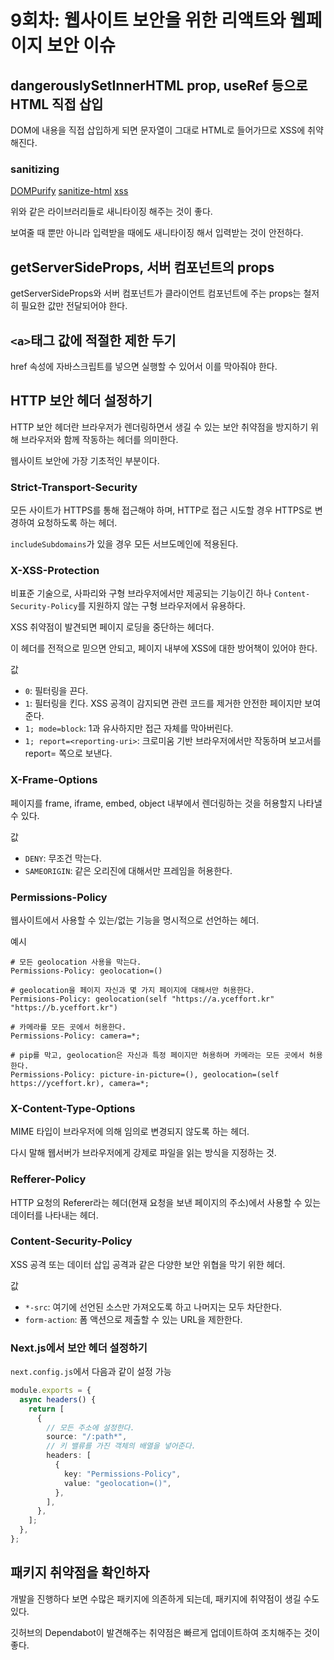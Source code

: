 # 9회차: 웹사이트 보안을 위한 리액트와 웹페이지 보안 이슈

## dangerouslySetInnerHTML prop, useRef 등으로 HTML 직접 삽입

DOM에 내용을 직접 삽입하게 되면 문자열이 그대로 HTML로 들어가므로 XSS에 취약해진다.

### sanitizing

[DOMPurify](https://www.npmjs.com/package/dompurify)
[sanitize-html](https://www.npmjs.com/package/sanitize-html)
[xss](https://www.npmjs.com/package/xss)

위와 같은 라이브러리들로 새니타이징 해주는 것이 좋다.

보여줄 때 뿐만 아니라 입력받을 때에도 새니타이징 해서 입력받는 것이 안전하다.

## getServerSideProps, 서버 컴포넌트의 props

getServerSideProps와 서버 컴포넌트가 클라이언트 컴포넌트에 주는 props는 철저히 필요한 값만 전달되어야 한다.

## `<a>`태그 값에 적절한 제한 두기

href 속성에 자바스크립트를 넣으면 실행할 수 있어서 이를 막아줘야 한다.

## HTTP 보안 헤더 설정하기

HTTP 보안 헤더란 브라우저가 렌더링하면서 생길 수 있는 보안 취약점을 방지하기 위해 브라우저와 함께 작동하는 헤더를 의미한다.

웹사이트 보안에 가장 기초적인 부분이다.

### Strict-Transport-Security

모든 사이트가 HTTPS를 통해 접근해야 하며, HTTP로 접근 시도할 경우 HTTPS로 변경하여 요청하도록 하는 헤더.

`includeSubdomains`가 있을 경우 모든 서브도메인에 적용된다.

### X-XSS-Protection

비표준 기술으로, 사파리와 구형 브라우저에서만 제공되는 기능이긴 하나 `Content-Security-Policy`를 지원하지 않는 구형 브라우저에서 유용하다.

XSS 취약점이 발견되면 페이지 로딩을 중단하는 헤더다.

이 헤더를 전적으로 믿으면 안되고, 페이지 내부에 XSS에 대한 방어책이 있어야 한다.

값

- `0`: 필터링을 끈다.
- `1`: 필터링을 킨다. XSS 공격이 감지되면 관련 코드를 제거한 안전한 페이지만 보여준다.
- `1; mode=block`: 1과 유사하지만 접근 자체를 막아버린다.
- `1; report=<reporting-uri>`: 크로미움 기반 브라우저에서만 작동하며 보고서를 report= 쪽으로 보낸다.

### X-Frame-Options

페이지를 frame, iframe, embed, object 내부에서 렌더링하는 것을 허용할지 나타낼 수 있다.

값

- `DENY`: 무조건 막는다.
- `SAMEORIGIN`: 같은 오리진에 대해서만 프레임을 허용한다.

### Permissions-Policy

웹사이트에서 사용할 수 있는/없는 기능을 명시적으로 선언하는 헤더.

예시

```
# 모든 geolocation 사용을 막는다.
Permissions-Policy: geolocation=()

# geolocation을 페이지 자신과 몇 가지 페이지에 대해서만 허용한다.
Permisions-Policy: geolocation(self "https://a.yceffort.kr" "https://b.yceffort.kr")

# 카메라를 모든 곳에서 허용한다.
Permissions-Policy: camera=*;

# pip를 막고, geolocation은 자신과 특정 페이지만 허용하며 카메라는 모든 곳에서 허용한다.
Permissions-Policy: picture-in-picture=(), geolocation=(self https://yceffort.kr), camera=*;
```

### X-Content-Type-Options

MIME 타입이 브라우저에 의해 임의로 변경되지 않도록 하는 헤더.

다시 말해 웹서버가 브라우저에게 강제로 파일을 읽는 방식을 지정하는 것.

### Refferer-Policy

HTTP 요청의 Referer라는 헤더(현재 요청을 보낸 페이지의 주소)에서 사용할 수 있는 데이터를 나타내는 헤더.

### Content-Security-Policy

XSS 공격 또는 데이터 삽입 공격과 같은 다양한 보안 위협을 막기 위한 헤더.

값

- `*-src`: 여기에 선언된 소스만 가져오도록 하고 나머지는 모두 차단한다.
- `form-action`: 폼 액션으로 제출할 수 있는 URL을 제한한다.

### Next.js에서 보안 헤더 설정하기

`next.config.js`에서 다음과 같이 설정 가능

```typescript
module.exports = {
  async headers() {
    return [
      {
        // 모든 주소에 설정한다.
        source: "/:path*",
        // 키 밸류를 가진 객체의 배열을 넣어준다.
        headers: [
          {
            key: "Permissions-Policy",
            value: "geolocation=()",
          },
        ],
      },
    ];
  },
};
```

## 패키지 취약점을 확인하자

개발을 진행하다 보면 수많은 패키지에 의존하게 되는데, 패키지에 취약점이 생길 수도 있다.

깃허브의 Dependabot이 발견해주는 취약점은 빠르게 업데이트하여 조치해주는 것이 좋다.
